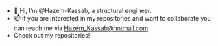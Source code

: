 - 👋 Hi, I’m @Hazem-Kassab, a structural engineer.
- 📫 if you are interested in my repositories and want to collaborate you can reach me via Hazem_Kassab@hotmail.com
- Check out my repositories!
<!---
Hazem-Kassab/Hazem-Kassab is a ✨ special ✨ repository because its `README.md` (this file) appears on your GitHub profile.
You can click the Preview link to take a look at your changes.
--->
